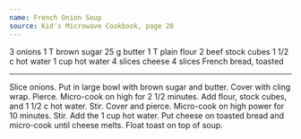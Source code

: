 ```yaml
---
name: French Onion Soup
source: Kid's Microwave Cookbook, page 20
---
```


3 onions
1 T brown sugar
25 g butter
1 T plain flour
2 beef stock cubes
1 1/2 c hot water
1 cup hot water
4 slices cheese
4 slices French bread, toasted

---

Slice onions.  Put in large bowl with brown sugar and butter.  Cover with cling wrap.  Pierce.  Micro-cook on high for 2 1/2 minutes.  Add flour, stock cubes, and 1 1/2 c hot water.  Stir.  Cover and pierce.  Micro-cook on high power for 10 minutes.  Stir.  Add the 1 cup hot water.  Put cheese on toasted bread and micro-cook until cheese melts.  Float toast on top of soup.

